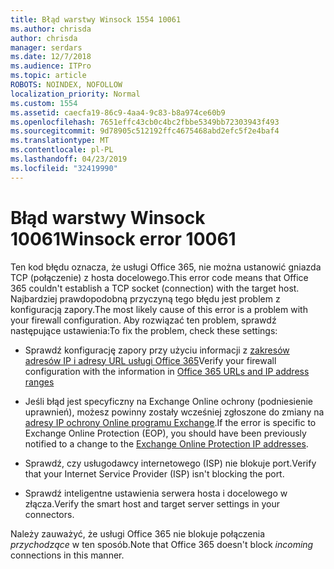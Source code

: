 ```yaml
---
title: Błąd warstwy Winsock 1554 10061
ms.author: chrisda
author: chrisda
manager: serdars
ms.date: 12/7/2018
ms.audience: ITPro
ms.topic: article
ROBOTS: NOINDEX, NOFOLLOW
localization_priority: Normal
ms.custom: 1554
ms.assetid: caecfa19-86c9-4aa4-9c83-b8a974ce60b9
ms.openlocfilehash: 7651effc43cb0c4bc2fbbe5349bb72303943f493
ms.sourcegitcommit: 9d78905c512192ffc4675468abd2efc5f2e4baf4
ms.translationtype: MT
ms.contentlocale: pl-PL
ms.lasthandoff: 04/23/2019
ms.locfileid: "32419990"
---
```

# <a name="winsock-error-10061"></a><span data-ttu-id="0fde0-102">Błąd warstwy Winsock 10061</span><span class="sxs-lookup"><span data-stu-id="0fde0-102">Winsock error 10061</span></span>

<span data-ttu-id="0fde0-103">Ten kod błędu oznacza, że usługi Office 365, nie można ustanowić gniazda TCP (połączenie) z hosta docelowego.</span><span class="sxs-lookup"><span data-stu-id="0fde0-103">This error code means that Office 365 couldn't establish a TCP socket (connection) with the target host.</span></span> <span data-ttu-id="0fde0-104">Najbardziej prawdopodobną przyczyną tego błędu jest problem z konfiguracją zapory.</span><span class="sxs-lookup"><span data-stu-id="0fde0-104">The most likely cause of this error is a problem with your firewall configuration.</span></span> <span data-ttu-id="0fde0-105">Aby rozwiązać ten problem, sprawdź następujące ustawienia:</span><span class="sxs-lookup"><span data-stu-id="0fde0-105">To fix the problem, check these settings:</span></span>

- <span data-ttu-id="0fde0-106">Sprawdź konfigurację zapory przy użyciu informacji z [zakresów adresów IP i adresy URL usługi Office 365](https://docs.microsoft.com/office365/enterprise/urls-and-ip-address-ranges)</span><span class="sxs-lookup"><span data-stu-id="0fde0-106">Verify your firewall configuration with the information in [Office 365 URLs and IP address ranges](https://docs.microsoft.com/office365/enterprise/urls-and-ip-address-ranges)</span></span>

- <span data-ttu-id="0fde0-107">Jeśli błąd jest specyficzny na Exchange Online ochrony (podniesienie uprawnień), możesz powinny zostały wcześniej zgłoszone do zmiany na [adresy IP ochrony Online programu Exchange](https://docs.microsoft.com/office365/SecurityCompliance/eop/exchange-online-protection-ip-addresses).</span><span class="sxs-lookup"><span data-stu-id="0fde0-107">If the error is specific to Exchange Online Protection (EOP), you should have been previously notified to a change to the [Exchange Online Protection IP addresses](https://docs.microsoft.com/office365/SecurityCompliance/eop/exchange-online-protection-ip-addresses).</span></span>

- <span data-ttu-id="0fde0-108">Sprawdź, czy usługodawcy internetowego (ISP) nie blokuje port.</span><span class="sxs-lookup"><span data-stu-id="0fde0-108">Verify that your Internet Service Provider (ISP) isn't blocking the port.</span></span>

- <span data-ttu-id="0fde0-109">Sprawdź inteligentne ustawienia serwera hosta i docelowego w złącza.</span><span class="sxs-lookup"><span data-stu-id="0fde0-109">Verify the smart host and target server settings in your connectors.</span></span>

<span data-ttu-id="0fde0-110">Należy zauważyć, że usługi Office 365 nie blokuje połączenia *przychodzące* w ten sposób.</span><span class="sxs-lookup"><span data-stu-id="0fde0-110">Note that Office 365 doesn't block *incoming* connections in this manner.</span></span>
